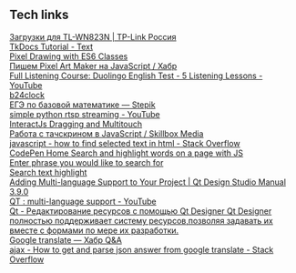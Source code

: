 ## Tech links
[Загрузки для TL-WN823N | TP-Link Россия](https://www.tp-link.com/ru/support/download/tl-wn823n/v2/)  
[TkDocs Tutorial - Text](https://tkdocs.com/tutorial/text.html)  
[Pixel Drawing with ES6 Classes](https://codepen.io/lbenmore/pen/zyMBpP)  
[Пишем Pixel Art Maker на JavaScript / Хабр](https://habr.com/ru/post/495772/)  
[Full Listening Course: Duolingo English Test - 5 Listening Lessons - YouTube](https://www.youtube.com/watch?v=UM8M5hMESFA&list=PLFoAuQjNPg1KON4404wKbjBUhDsIk6Npw&index=2)  
[b24clock](https://codepen.io/mlapin/full/gOjaxpP)  
[ЕГЭ по базовой математике — Stepik](https://stepik.org/course/19059/syllabus)  
[simple python rtsp streaming - YouTube](https://www.youtube.com/watch?v=0waGEDZSFQs)  
[InteractJs Dragging and Multitouch](https://codepen.io/plus/pen/WxeLEQ?editors=0010)  
[Работа с тачскрином в JavaScript / Skillbox Media](https://skillbox.ru/media/code/kak_rabotat_s_tachskrinom_v_javascript/)  
[javascript - how to find selected text in html - Stack Overflow](https://stackoverflow.com/questions/24605237/how-to-find-selected-text-in-html)  
[CodePen Home
Search and highlight words on a page with JS](https://codepen.io/mmousawy/pen/mOVByO)  
[Enter phrase you would like to search for](https://codepen.io/jabroni/pen/oGvjOp)  
[Search text highlight](https://codepen.io/cssinate/full/VjEQLp)  
[Adding Multi-language Support to Your Project | Qt Design Studio Manual 3.9.0](https://doc.qt.io/qtdesignstudio/multilanguage-tutorial.html)  
[QT : multi-language support - YouTube](https://www.youtube.com/watch?v=pZA3HbxnTyM)  
[Qt - Редактирование ресурсов с помощью Qt Designer Qt Designer полностью поддерживает систему ресурсов,позволяя задавать их вместе с формами по мере их разработки.](https://runebook.dev/ru/docs/qt/designer-resources)  
[Google translate — Хабр Q&A](https://qna.habr.com/q/19629)  
[ajax - How to get and parse json answer from google translate - Stack Overflow](https://stackoverflow.com/questions/10334358/how-to-get-and-parse-json-answer-from-google-translate)  
